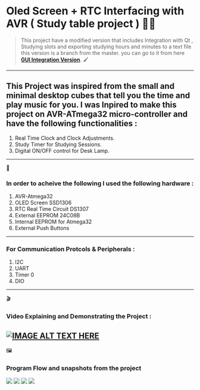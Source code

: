 # Oled Screen + RTC Interfacing with AVR ( Study table project ) :man_technologist:	


>This project have a modified version that includes Integration with Qt , Studying slots and exporting studying hours and minutes to a text file this version is a branch from the master.
> you can go to it from here  **[GUI Integration Version](https://github.com/MonerMo/Oled-Screen-RTC-Interfacing-with-AVR/tree/MasterVersion%2BGUI_Integration)**. :paintbrush:	
---
## This Project was inspired from the small and minimal desktop cubes that tell you the time and play music for you. I was Inpired to make this project on AVR-ATmega32 micro-controller and have the following functionalities :
1) Real Time Clock and Clock Adjustments.
2) Study Timer for Studying Sessions.
3) Digital ON/OFF control for Desk Lamp.
---
:electric_plug:	
### In order to acheive the following I used the following hardware : 
1) AVR-Atmega32
2) OLED Screen SSD1306
3) RTC Real Time Circuit DS1307
4) External EEPROM 24C08B
5) Internal EEPROM for Atmega32
6) External Push Buttons
---

### For Communication Protcols & Peripherals :
1) I2C
2) UART
3) Timer 0
4) DIO
---
:clapper:	
### Video Explaining and Demonstrating the Project :
[![IMAGE ALT TEXT HERE](https://i.imgur.com/HlM1la5.png)](https://youtu.be/L5WNNWhqh4I)
---
:framed_picture:	
### Program Flow and snapshots from the project
![](https://i.imgur.com/kPAFVg3.png)
![](https://i.imgur.com/HlM1la5.png)
![](https://i.imgur.com/JlLzfgl.png)
![](https://i.imgur.com/kVWSlAo.png)

